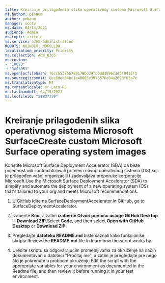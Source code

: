 ```yaml
---
title: Kreiranje prilagođenih slika operativnog sistema Microsoft Surface
ms.author: pebaum
author: pebaum
manager: scotv
ms.date: 04/14/2021
audience: Admin
ms.topic: article
ms.service: o365-administration
ROBOTS: NOINDEX, NOFOLLOW
localization_priority: Priority
ms.collection: Adm_O365
ms.custom:
- "10023"
- "9003951"
ms.openlocfilehash: f6cc65325b789178bd39fb0dd1896c3d5f0412f1
ms.sourcegitcommit: 8bc60ec34bc1e40685e3976576e04a2623f63a7c
ms.translationtype: MT
ms.contentlocale: sr-Latn-RS
ms.lasthandoff: 04/15/2021
ms.locfileid: "51837359"
---
```

# <a name="create-custom-microsoft-surface-operating-system-images"></a><span data-ttu-id="1776d-102">Kreiranje prilagođenih slika operativnog sistema Microsoft Surface</span><span class="sxs-lookup"><span data-stu-id="1776d-102">Create custom Microsoft Surface operating system images</span></span>

<span data-ttu-id="1776d-103">Koristite Microsoft Surface Deployment Accelerator (SDA) da biste pojednostavili i automatizovali primenu novog operativnog sistema (OS) koji je prilagođen vašoj organizaciji i zadovoljava preporuke korporacije Microsoft.</span><span class="sxs-lookup"><span data-stu-id="1776d-103">Use the Microsoft Surface Deployment Accelerator (SDA) to simplify and automate the deployment of a new operating system (OS) that's tailored to your org and meets Microsoft recommendations.</span></span>

1. <span data-ttu-id="1776d-104">U GitHub idite na SurfaceDeploymentAccelerator.</span><span class="sxs-lookup"><span data-stu-id="1776d-104">In GitHub, go to SurfaceDeploymentAccelerator.</span></span>

1. <span data-ttu-id="1776d-105">Izaberite **Kôd**, a zatim **izaberite Otvori pomoću usluge GitHub Desktop** ili **Download ZIP**.</span><span class="sxs-lookup"><span data-stu-id="1776d-105">Select **Code**, and then select **Open with GitHub Desktop** or **Download ZIP**.</span></span>

1. <span data-ttu-id="1776d-106">Pregledajte **datoteku README.md** biste saznali kako funkcioniše skripta.</span><span class="sxs-lookup"><span data-stu-id="1776d-106">Review the **README.md** file to learn how the script works by.</span></span>

1. <span data-ttu-id="1776d-107">Uredite skriptu sa odgovarajućim promenljivama za okruženje na način dokumentovan u datoteci "Pročitaj me", a zatim je pregledajte pre nego što je pokrenute u probnom okruženju.</span><span class="sxs-lookup"><span data-stu-id="1776d-107">Edit the script with the appropriate variables for your environment as documented in the Readme file, and then review it before running it in your test environment.</span></span>
